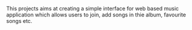 This projects aims at creating a simple interface for web based music application which allows users to join, add songs in thie album, favourite songs etc.
